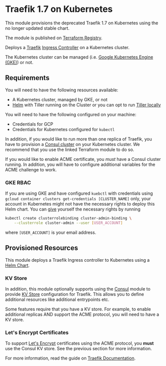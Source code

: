 # Traefik 1.7 on Kubernetes

This module provisions the deprecated Traefik 1.7 on Kubernetes using the no longer updated
stable chart.

The module is published on
[Terraform Registry](https://registry.terraform.io/modules/basisai/traefik_1_7/kubernetes/latest).

Deploys a [Traefik](https://traefik.io/)
[Ingress Controller](https://docs.traefik.io/user-guide/kubernetes/) on a Kubernetes cluster.

The Kubernetes cluster can be managed
(i.e. [Google Kubernetes Engine (GKE)](https://cloud.google.com/kubernetes-engine/)) or not.

## Requirements

You will need to have the following resources available:

- A Kubernetes cluster, managed by GKE, or not
- [Helm](https://helm.sh/) with Tiller running on the Cluster or you can opt to run
    [Tiller locally](https://docs.helm.sh/using_helm/#running-tiller-locally)

You will need to have the following configured on your machine:

- Credentials for GCP
- Credentials for Kubernetes configured for `kubectl`

In addition, if you would like to run more than one replica of Traefik, you have to provision a
[Consul cluster](../consul) on your Kubernetes cluster. We recommend that you use the linked
Terraform module to do so.

If you would like to enable ACME certificate, you _must_ have a Consul cluster running. In addition,
you will have to configure additional variables for the ACME challenge to work.

### GKE RBAC

If you are using GKE and have configured `kuebctl` with credentials using
`gcloud container clusters get-credentials [CLUSTER_NAME]` only, your account in Kubernetes might
not have the necessary rights to deploy this Helm chart. You can
[give](https://cloud.google.com/kubernetes-engine/docs/how-to/role-based-access-control#prerequisites_for_using_role-based_access_control)
yourself the necessary rights by running

```bash
kubectl create clusterrolebinding cluster-admin-binding \
    --clusterrole cluster-admin --user [USER_ACCOUNT]
```

where `[USER_ACCOUNT]` is your email address.

## Provisioned Resources

This module deploys a Traefik Ingress controller to Kubernetes using a
[Helm Chart](https://github.com/helm/charts/tree/master/stable/traefik).

### KV Store

In addition, this module optionally supports using the [Consul](../consul) module to provide
[KV Store](https://docs.traefik.io/user-guide/kv-config) configuration for Traefik. This allows you
to define additional resources like additional entrypoints etc.

Some features require that you have a KV store. For example, to enable additional replicas AND
support the ACME protocol, you will need to have a KV store.

### Let's Encrypt Certificates

To support [Let's Encrypt](https://letsencrypt.org/) certificates using the ACME protocol, you
__must__ use the Consul KV store. See the previous section for more information.

For more information, read the guide on [Traefik Documentation](https://docs.traefik.io/configuration/acme/).
